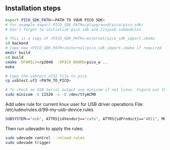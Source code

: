 ## Installation steps

```bash
export PICO_SDK_PATH=<PATH TO YOUR PICO SDK>
# For example export PICO_SDK_PATH=/playground/pico/pico-sdk/
# Don't forget to initialize pico sdk and tinyusb submodules

# This is a copy of <PICO_SDK_PATH>/external/pico_sdk_import.cmake
cd backend
# Copy new <PICO_SDK_PATH>/external/pico_sdk_import.cmake if required
mkdir build
cd build
cmake -DFAMILY=rp2040  -DPICO_BOARD=pico_w ..
make

# Copy the usbtest.uf32 file to pico
cp usbtest.uf2 <PATH_TO_PICO>

# To check on USB Serial output use minicom if not linux. Figure out the tty for the USB device, it could be something else than ttyACM0
sudo minicom -b 11520 -o -D /dev/ttyACM0

```

Add udev rule for current linux user for USB driver operations
File: /etc/udev/rules.d/99-my-usb-device.rules
```bash
SUBSYSTEM=="usb", ATTRS{idVendor}=="cafe", ATTRS{idProduct}=="4011", MODE="0666", OWNER="<USER_NAME>"
```

Then run udevadm to apply the rules:
```bash
sudo udevadm control --reload-rules
sudo udevadm trigger
```

